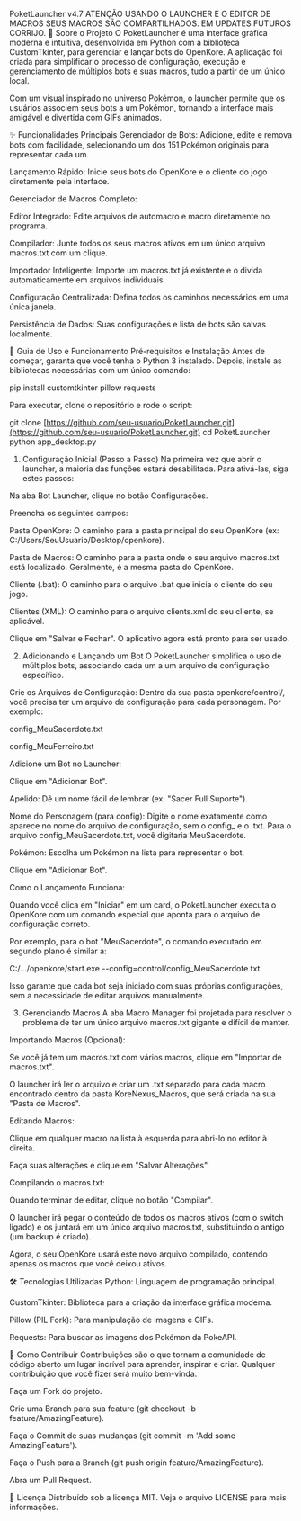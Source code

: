 PoketLauncher v4.7
ATENÇÃO USANDO O LAUNCHER E O EDITOR DE MACROS SEUS MACROS SÃO COMPARTILHADOS.
EM UPDATES FUTUROS CORRIJO.
📖 Sobre o Projeto
O PoketLauncher é uma interface gráfica moderna e intuitiva, desenvolvida em Python com a biblioteca CustomTkinter, para gerenciar e lançar bots do OpenKore. A aplicação foi criada para simplificar o processo de configuração, execução e gerenciamento de múltiplos bots e suas macros, tudo a partir de um único local.

Com um visual inspirado no universo Pokémon, o launcher permite que os usuários associem seus bots a um Pokémon, tornando a interface mais amigável e divertida com GIFs animados.

✨ Funcionalidades Principais
Gerenciador de Bots: Adicione, edite e remova bots com facilidade, selecionando um dos 151 Pokémon originais para representar cada um.

Lançamento Rápido: Inicie seus bots do OpenKore e o cliente do jogo diretamente pela interface.

Gerenciador de Macros Completo:

Editor Integrado: Edite arquivos de automacro e macro diretamente no programa.

Compilador: Junte todos os seus macros ativos em um único arquivo macros.txt com um clique.

Importador Inteligente: Importe um macros.txt já existente e o divida automaticamente em arquivos individuais.

Configuração Centralizada: Defina todos os caminhos necessários em uma única janela.

Persistência de Dados: Suas configurações e lista de bots são salvas localmente.

🚀 Guia de Uso e Funcionamento
Pré-requisitos e Instalação
Antes de começar, garanta que você tenha o Python 3 instalado. Depois, instale as bibliotecas necessárias com um único comando:

pip install customtkinter pillow requests

Para executar, clone o repositório e rode o script:

git clone [https://github.com/seu-usuario/PoketLauncher.git](https://github.com/seu-usuario/PoketLauncher.git)
cd PoketLauncher
python app_desktop.py

1. Configuração Inicial (Passo a Passo)
Na primeira vez que abrir o launcher, a maioria das funções estará desabilitada. Para ativá-las, siga estes passos:

Na aba Bot Launcher, clique no botão Configurações.

Preencha os seguintes campos:

Pasta OpenKore: O caminho para a pasta principal do seu OpenKore (ex: C:/Users/SeuUsuario/Desktop/openkore).

Pasta de Macros: O caminho para a pasta onde o seu arquivo macros.txt está localizado. Geralmente, é a mesma pasta do OpenKore.

Cliente (.bat): O caminho para o arquivo .bat que inicia o cliente do seu jogo.

Clientes (XML): O caminho para o arquivo clients.xml do seu cliente, se aplicável.

Clique em "Salvar e Fechar". O aplicativo agora está pronto para ser usado.

2. Adicionando e Lançando um Bot
O PoketLauncher simplifica o uso de múltiplos bots, associando cada um a um arquivo de configuração específico.

Crie os Arquivos de Configuração: Dentro da sua pasta openkore/control/, você precisa ter um arquivo de configuração para cada personagem. Por exemplo:

config_MeuSacerdote.txt

config_MeuFerreiro.txt

Adicione um Bot no Launcher:

Clique em "Adicionar Bot".

Apelido: Dê um nome fácil de lembrar (ex: "Sacer Full Suporte").

Nome do Personagem (para config): Digite o nome exatamente como aparece no nome do arquivo de configuração, sem o config_ e o .txt. Para o arquivo config_MeuSacerdote.txt, você digitaria MeuSacerdote.

Pokémon: Escolha um Pokémon na lista para representar o bot.

Clique em "Adicionar Bot".

Como o Lançamento Funciona:

Quando você clica em "Iniciar" em um card, o PoketLauncher executa o OpenKore com um comando especial que aponta para o arquivo de configuração correto.

Por exemplo, para o bot "MeuSacerdote", o comando executado em segundo plano é similar a:

C:/.../openkore/start.exe --config=control/config_MeuSacerdote.txt

Isso garante que cada bot seja iniciado com suas próprias configurações, sem a necessidade de editar arquivos manualmente.

3. Gerenciando Macros
A aba Macro Manager foi projetada para resolver o problema de ter um único arquivo macros.txt gigante e difícil de manter.

Importando Macros (Opcional):

Se você já tem um macros.txt com vários macros, clique em "Importar de macros.txt".

O launcher irá ler o arquivo e criar um .txt separado para cada macro encontrado dentro da pasta KoreNexus_Macros, que será criada na sua "Pasta de Macros".

Editando Macros:

Clique em qualquer macro na lista à esquerda para abri-lo no editor à direita.

Faça suas alterações e clique em "Salvar Alterações".

Compilando o macros.txt:

Quando terminar de editar, clique no botão "Compilar".

O launcher irá pegar o conteúdo de todos os macros ativos (com o switch ligado) e os juntará em um único arquivo macros.txt, substituindo o antigo (um backup é criado).

Agora, o seu OpenKore usará este novo arquivo compilado, contendo apenas os macros que você deixou ativos.

🛠️ Tecnologias Utilizadas
Python: Linguagem de programação principal.

CustomTkinter: Biblioteca para a criação da interface gráfica moderna.

Pillow (PIL Fork): Para manipulação de imagens e GIFs.

Requests: Para buscar as imagens dos Pokémon da PokeAPI.

🤝 Como Contribuir
Contribuições são o que tornam a comunidade de código aberto um lugar incrível para aprender, inspirar e criar. Qualquer contribuição que você fizer será muito bem-vinda.

Faça um Fork do projeto.

Crie uma Branch para sua feature (git checkout -b feature/AmazingFeature).

Faça o Commit de suas mudanças (git commit -m 'Add some AmazingFeature').

Faça o Push para a Branch (git push origin feature/AmazingFeature).

Abra um Pull Request.

📄 Licença
Distribuído sob a licença MIT. Veja o arquivo LICENSE para mais informações.
